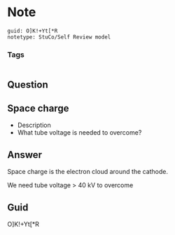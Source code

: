 # Note
```
guid: O]K!+Yt[*R
notetype: StuCo/Self Review model
```

### Tags
```
```

## Question
<h2>Space charge</h2><div><ul>
<li>Description</li>
<li>What tube voltage is needed to overcome?</li></ul></div>

## Answer
<section>
<div>Space charge is the electron cloud around the cathode.
</div>
<p>We need tube voltage > 40 kV to overcome</p>

</section>

## Guid
O]K!+Yt[*R
